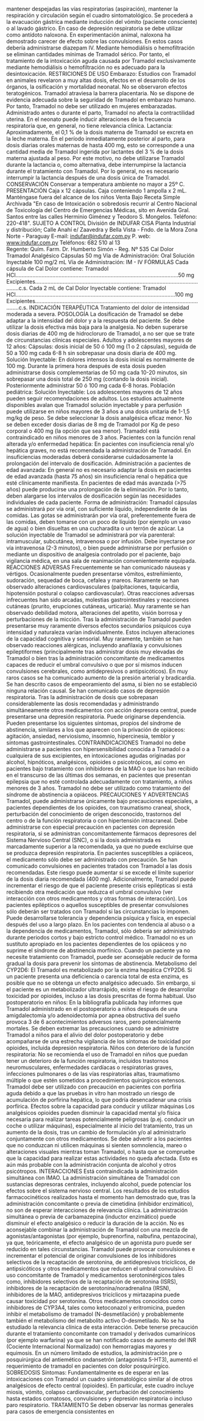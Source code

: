 mantener  despejadas  las  vías  respiratorias  (aspiración),  mantener  la  respiración  y 
circulación  según  el  cuadro  sintomatológico.  Se  procederá  a  la  evacuación  gástrica 
mediante inducción del vómito (paciente consciente) o al lavado gástrico. En caso de 
depresión  respiratoria  se  debe  utilizar  como  antídoto  naloxona.  En  experimentación 
animal,  naloxona  ha  demostrado  carecer  de  efecto  sobre  las  convulsiones.  En  estos 
casos  debería  administrarse  diazepam  IV.  Mediante  hemodiálisis  o  hemofiltración  se 
eliminan  cantidades  mínimas  de  Tramadol  sérico.  Por  tanto,  el  tratamiento  de  la 
intoxicación  aguda  causada  por  Tramadol  exclusivamente  mediante  hemodiálisis  o 
hemofiltración  no  es  adecuado  para  la  desintoxicación.
RESTRICIONES  DE  USO 
Embarazo: Estudios con Tramadol en animales revelaron a muy altas dosis, efectos 
en el desarrollo de los órganos, la osificación y mortalidad neonatal. No se observaron 
efectos  teratogénicos.  Tramadol  atraviesa  la  barrera  placentaria.  No  se  dispone  de 
evidencia adecuada sobre la seguridad de Tramadol en embarazo humano. Por tanto, 
Tramadol no debe ser utilizado en mujeres embarazadas. Administrado antes o durante 
el  parto,  Tramadol  no  afecta  la  contractilidad  uterina.  En  el  neonato  puede  inducir 
alteraciones de la frecuencia respiratoria que, en general, no tiene relevancia clínica. 
Lactancia:  Aproximadamente,  el  0,1  %  de  la  dosis  materna  de Tramadol  se  excreta 
en  la  leche  materna.  En  el  período  inmediatamente  posterior  al  parto,  para  dosis 
diarias orales maternas de hasta 400 mg, esto se corresponde a una cantidad media 
de  Tramadol  ingerida  por  lactantes  del  3  %  de  la  dosis  materna  ajustada  al  peso. 
Por este motivo, no debe utilizarse Tramadol durante la lactancia o, como alternativa, 
debe  interrumpirse  la  lactancia  durante  el  tratamiento  con  Tramadol.  Por  lo  general, 
no  es  necesario  interrumpir  la  lactancia  después  de  una  dosis  única  de  Tramadol.
CONSERVACIÓN 
Conservar  a  temperatura  ambiente  no  mayor  a  25º  C.
PRESENTACIÓN
Caja  x  12  cápsulas.
Caja  conteniendo  1  ampolla  x  2  mL.
Manténgase fuera del alcance de los niños
Venta Bajo Receta Simple Archivada
"En  caso  de  Intoxicación  o  sobredosis  recurrir  al  Centro  Nacional  de 
Toxicología  del  Centro  de  Emergencias  Médicas,  sito  en  Avenida  Gral. 
Santos  entre  las  calles  Herminio  Giménez  y  Teodoro  S.  Mongelos. 
Teléfono:  220-418".
SUJETO
A
CONTROL
División de INDUFAR CISA
Planta Industrial y distribución;
Calle Anahí e/ Zaavedra y 
Bella Vista - Fndo. de la Mora
Zona Norte - Paraguay
E-mail: indufar@indufar.com.py
P. web: www.indufar.com.py
Teléfonos: 682 510 al 13                       
Regente: Quím. Farm.
Dr. Humberto Simón - Reg. Nº 535
Cal Dolor
Tramadol
Analgésico
Cápsulas  50  mg
Vía  de  Administración:  Oral
Solución  Inyectable  100  mg/2  mL
Vía  de  Administración:  IM  -  IV
FÓRMULAS
Cada  cápsula  de  Cal  Dolor  contiene:
Tramadol HCl..........................................................................................................50 mg
Excipientes..................................................................................................................c.s.
Cada  2  mL  de  Cal  Dolor  Inyectable  contiene:
Tramadol HCl........................................................................................................100 mg
Excipientes..................................................................................................................c.s.
INDICACIÓN  TERAPÉUTICA
Tratamiento  del  dolor  de  intensidad  moderada  a  severa.
POSOLOGÍA
La  dosificación  de  Tramadol  se  debe  adaptar  a  la  intensidad  del  dolor  y  a  la 
respuesta  del  paciente. 
Se  debe  utilizar  la  dosis  efectiva  más  baja  para  la  analgesia.  No  deben  superarse 
dosis  diarias  de  400  mg  de  hidrocloruro  de  Tramadol,  a  no  ser  que  se  trate  de 
circunstancias  clínicas  especiales.
Adultos  y  adolescentes  mayores  de  12  años: 
Cápsulas:  dosis  inicial  de  50  ó  100  mg  (1  o  2  cápsulas),  seguida  de  50  a  100  mg 
cada  6-8  h  sin  sobrepasar  una  dosis  diaria  de  400  mg.
Solución  Inyectable:  En  dolores  intensos  la  dosis  inicial  es  normalmente  de  100 
mg.  Durante  la  primera  hora  después  de  esta  dosis  pueden  administrarse  dosis 
complementarias de 50 mg cada 10-20 minutos, sin sobrepasar una dosis total de 250 
mg (contando la dosis inicial). Posteriormente administrar 50 ó 100 mg cada 6-8 horas. 
Población  pediátrica:
Solución 
Inyectable:  Los  adolescentes  mayores  de  12  años  pueden  seguir 
recomendaciones  de  adultos.  Los  estudios  actualmente  disponibles  avalan  que 
Tramadol  solución  inyectable  y  para  perfusión  puede  utilizarse  en  niños  mayores  de 
3  años  a  una  dosis  unitaria  de  1-1,5  mg/kg  de  peso.  Se  debe  seleccionar  la  dosis 
analgésica  eficaz  menor.  No  se  deben  exceder  dosis  diarias  de  8  mg  de  Tramadol 
por  Kg  de  peso  corporal  o  400  mg  (la  opción  que  sea  menor). 
Tramadol  está  contraindicado  en  niños  menores  de  3  años.
Pacientes  con  la  función  renal  alterada  y/o  enfermedad  hepática:  En  pacientes 
con  insuficiencia  renal  y/o  hepática  graves,  no  está  recomendada  la  administración 
de  Tramadol.  En  insuficiencias  moderadas  deberá  considerarse  cuidadosamente  la 
prolongación  del  intervalo  de  dosificación. 
Administración a pacientes de edad avanzada: En general no es necesario adaptar la 
dosis en pacientes de edad avanzada (hasta 75 años) sin insuficiencia renal o hepática 
que  esté  clínicamente  manifiesta.  En  pacientes  de  edad  más  avanzada  (>75  años) 
puede  producirse  una  prolongación  de  la  eliminación.  Por  lo  tanto,  deben  alargarse 
los  intervalos  de  dosificación  según  las  necesidades  individuales  de  cada  paciente. 
Forma  de  administración: 
Tramadol cápsulas se administrará por vía oral, con suficiente líquido, independiente 
de  las  comidas.  Las  gotas  se  administrarán  por  vía  oral,  preferentemente  fuera  de 
las  comidas,  deben  tomarse  con  un  poco  de  líquido  (por  ejemplo  un  vaso  de  agua) 
o  bien  disueltas  en  una  cucharadita  o  un  terrón  de  azúcar. 
La solución inyectable de Tramadol se administrará por vía parenteral: intramuscular, 
subcutánea,  intravenosa  o  por  infusión.  Debe  inyectarse  por  vía  intravenosa  (2-3 
minutos),  o  bien  puede  administrarse  por  perfusión  o  mediante  un  dispositivo 
de  analgesia  controlado  por  el  paciente,  bajo  vigilancia  médica,  en  una  sala  de 
reanimación  convenientemente  equipada.
REACCIONES  ADVERSAS
Frecuentemente  se  han  comunicado  náuseas  y  vértigos.  Ocasionalmente  pueden 
presentarse  vómitos,  estreñimiento,  sudoración,  sequedad  de  boca,  cefalea  y 
mareos.  Raramente  se  han  observado  alteraciones  cardiovasculares  (palpitaciones, 
taquicardia, hipotensión postural o colapso cardiovascular). Otras reacciones adversas 
infrecuentes  han  sido  arcadas,  molestias  gastrointestinales  y  reacciones  cutáneas 
(prurito,  erupciones  cutáneas,  urticaria).  Muy  raramente  se  han  observado  debilidad 
motora,  alteraciones  del  apetito,  visión  borrosa  y  perturbaciones  de  la  micción. 
Tras  la  administración  de  Tramadol  pueden  presentarse  muy  raramente  diversos 
efectos  secundarios  psíquicos  cuya  intensidad  y  naturaleza  varían  individualmente. 
Estos  incluyen  alteraciones  de  la  capacidad  cognitiva  y  sensorial.  Muy  raramente, 
también se han observado reacciones alérgicas, incluyendo anafilaxia y convulsiones 
epileptiformes (principalmente tras administrar dosis muy elevadas de Tramadol o bien 
tras  la  administración  concomitante  de  medicamentos  capaces  de  reducir  el  umbral 
convulsivo o que por sí mismos inducen convulsiones cerebrales, como antidepresivos 
o  antipsicóticos).  En  muy  raros  casos  se  ha  comunicado  aumento  de  la  presión 
arterial  y  bradicardia.  Se  han  descrito  casos  de  empeoramiento  del  asma,  si  bien 
no  se  estableció  ninguna  relación  causal.  Se  han  comunicado  casos  de  depresión 
respiratoria.  Tras  la  administración  de  dosis  que  sobrepasan  considerablemente  las 
dosis recomendadas y administrando simultáneamente otros medicamentos con acción 
depresora  central,  puede  presentarse  una  depresión  respiratoria.  Puede  originarse 
dependencia.  Pueden  presentarse  los  siguientes  síntomas,  propios  del  síndrome  de 
abstinencia,  similares  a  los  que  aparecen  con  la  privación  de  opiáceos:  agitación, 
ansiedad,  nerviosismo,  insomnio,  hipercinesia,  temblor  y  síntomas  gastrointestinales.
CONTRAINDICACIONES
Tramadol  no  debe  administrarse  a  pacientes  con  hipersensibilidad  conocida  a 
Tramadol  o  a  cualquiera  de  sus  excipientes,  en  intoxicaciones  agudas  originadas 
por  alcohol,  hipnóticos,  analgésicos,  opioides  o  psicotrópicos,  así  como  en  pacientes 
bajo  tratamiento  con  inhibidores  de  la  MAO  o  que  los  han  recibido  en  el  transcurso 
de  las  últimas  dos  semanas,  en  pacientes  que  presentan  epilepsia  que  no  esté 
controlada  adecuadamente  con  tratamiento,  a  niños  menores  de  3  años.  Tramadol 
no  debe  ser  utilizado  como  tratamiento  del  síndrome  de  abstinencia  a  opiáceos.
PRECAUCIONES  Y  ADVERTENCIAS
Tramadol, puede administrarse únicamente bajo precauciones especiales, a pacientes 
dependientes  de  los  opioides,  con  traumatismo  craneal,  shock,  perturbación  del 
conocimiento de origen desconocido, trastornos del centro o de la función respiratoria o 
con hipertensión intracraneal. Debe administrarse con especial precaución en pacientes 
con depresión respiratoria, si se administran concomitantemente fármacos depresores 
del  Sistema  Nervioso  Central  (SNC),  o  si  la  dosis  administrada  es  marcadamente 
superior  a  la  recomendada,  ya  que  no  puede  excluirse  que  se  produzca  depresión 
respiratoria.  En  pacientes  susceptibles  a  opiáceos,  el  medicamento  sólo  debe  ser 
administrado con precaución. Se han comunicado convulsiones en pacientes tratados 
con  Tramadol  a  las  dosis  recomendadas.  Este  riesgo  puede  aumentar  si  se  excede 
el límite superior de la dosis diaria recomendada (400 mg). Adicionalmente, Tramadol 
puede  incrementar  el  riesgo  de  que  el  paciente  presente  crisis  epilépticas  si  está 
recibiendo otra medicación que reduzca el umbral convulsivo (ver interacción con otros 
medicamentos  y  otras  formas  de  interacción).  Los  pacientes  epilépticos  o  aquellos 
susceptibles  de  presentar  convulsiones  sólo  deberán  ser  tratados  con  Tramadol 
si  las  circunstancias  lo  imponen.  Puede  desarrollarse  tolerancia  y  dependencia 
psíquica  y  física,  en  especial  después  del  uso  a  largo  plazo.  En  los  pacientes  con 
tendencia  al  abuso  o  a  la  dependencia  de  medicamentos,  Tramadol,  sólo  debería 
ser  administrado  durante  periodos  cortos  y  bajo  estricto  control  médico.  Tramadol 
no  es  un  sustituto  apropiado  en  los  pacientes  dependientes  de  los  opiáceos  y  no 
suprime  el  síndrome  de  abstinencia  morfínico.  Cuando  un  paciente  ya  no  necesite 
tratamiento  con  Tramadol,  puede  ser  aconsejable  reducir  de  forma  gradual  la  dosis 
para  prevenir  los  síntomas  de  abstinencia.
Metabolismo  del  CYP2D6:  El  Tramadol  es  metabolizado  por  la  enzima  hepática 
CYP2D6.  Si  un  paciente  presenta  una  deficiencia  o  carencia  total  de  esta  enzima, 
es  posible  que  no  se  obtenga  un  efecto  analgésico  adecuado.  Sin  embargo,  si  el 
paciente  es  un  metabolizador  ultrarrápido,  existe  el  riesgo  de  desarrollar  toxicidad 
por  opioides,  incluso  a  las  dosis  prescritas  de  forma  habitual.
Uso  postoperatorio  en  niños:  En  la  bibliografía  publicada  hay  informes  que 
Tramadol administrado en el postoperatorio a niños después de una amigdalectomía 
y/o adenoidectomía por apnea obstructiva del sueño provoca 3 de 6 acontecimientos 
adversos  raros,  pero  potencialmente  mortales.  Se  deben  extremar  las  precauciones 
cuando se administre Tramadol a niños para el alivio del dolor postoperatorio y debe 
acompañarse  de  una  estrecha  vigilancia  de  los  síntomas  de  toxicidad  por  opioides, 
incluida  depresión  respiratoria.
Niños  con  deterioro  de  la  función  respiratoria:  No  se  recomienda  el  uso  de 
Tramadol  en  niños  que  puedan  tener  un  deterioro  de  la  función  respiratoria, 
incluidos trastornos neuromusculares, enfermedades cardíacas o respiratorias graves, 
infecciones  pulmonares  o  de  las  vías  respiratorias  altas,  traumatismo  múltiple  o  que 
estén  sometidos  a  procedimientos  quirúrgicos  extensos. 
Tramadol  debe  ser  utilizado  con  precaución  en  pacientes  con  porfiria  aguda  debido 
a  que  las  pruebas  in  vitro  han  mostrado  un  riesgo  de  acumulación  de  porfirina 
hepática,  lo  que  podría  desencadenar  una  crisis  porfírica.
Efectos  sobre  la  capacidad  para  conducir  y  utilizar  máquinas 
Los  analgésicos  opioides  pueden  disminuir  la  capacidad  mental  y/o  física  necesaria 
para  realizar  tareas  potencialmente  peligrosas  (p.ej.  conducir  un  coche  o  utilizar 
máquinas),  especialmente  al  inicio  del  tratamiento,  tras  un  aumento  de  la  dosis,  tras 
un cambio de formulación y/o al administrarlo conjuntamente con otros medicamentos. 
Se  debe  advertir  a  los  pacientes  que  no  conduzcan  ni  utilicen  máquinas  si  sienten 
somnolencia, mareo o alteraciones visuales mientras toman Tramadol, o hasta que se 
compruebe que la capacidad para realizar estas actividades no queda afectada. Esto 
es  aún  más  probable  con  la  administración  conjunta  de  alcohol  y  otros  psicótropos.
INTERACCIONES
Está  contraindicada  la  administración  simultánea  con  IMAO.  La  administración 
simultánea  de  Tramadol  con  sustancias  depresoras  centrales,  incluyendo  alcohol, 
puede  potenciar  los  efectos  sobre  el  sistema  nervioso  central. 
Los  resultados  de  los  estudios  farmacocinéticos  realizados  hasta  el  momento  han 
demostrado que, tras la administración concomitante o previa de cimetidina (inhibidor 
enzimático),  no  son  de  esperar  interacciones  de  relevancia  clínica.  La  administración 
simultánea o previa de carbamazepina (inductor enzimático) puede disminuir el efecto 
analgésico  o  reducir  la  duración  de  la  acción. 
No  es  aconsejable  combinar  la  administración  de  Tramadol  con  una  mezcla  de 
agonistas/antagonistas  (por  ejemplo,  buprenorfina,  nalbufina,  pentazocina),  ya  que, 
teóricamente,  el  efecto  analgésico  de  un  agonista  puro  puede  ser  reducido  en  tales 
circunstancias. 
Tramadol  puede  provocar  convulsiones  e  incrementar  el  potencial  de  originar 
convulsiones  de  los  inhibidores  selectivos  de  la  recaptación  de  serotonina,  de 
antidepresivos tricíclicos, de antipsicóticos y otros medicamentos que reducen el umbral 
convulsivo. El uso concomitante de Tramadol y medicamentos serotoninérgicos tales 
como, inhibidores selectivos de la recaptación de serotonina (ISRS), inhibidores de la 
recaptación de serotonina/noradrenalina (IRSN), inhibidores de la MAO, antidepresivos 
tricíclicos  y  mirtazapina  puede  causar  toxicidad  por  serotonina.
Otros medicamentos conocidos como inhibidores de CYP3A4, tales como ketoconazol 
y  eritromicina,  pueden  inhibir  el  metabolismo  de  tramadol  (N-desmetilación)  y 
probablemente  también  el  metabolismo  del  metabolito  activo  O-desmetilado.  No  se 
ha  estudiado  la  relevancia  clínica  de  esta  interacción. 
Debe tenerse precaución durante el tratamiento concomitante con tramadol y derivados 
cumarínicos  (por  ejemplo  warfarina)  ya  que  se  han  notificado  casos  de  aumento  del 
INR  (Cociente  Internacional  Normalizado)  con  hemorragias  mayores  y  equimosis. 
En  un  número  limitado  de  estudios,  la  administración  pre  o  posquirúrgica  del 
antiemético  ondansetrón  (antagonista  5-HT3),  aumentó  el  requerimiento  de  tramadol 
en  pacientes  con  dolor  posquirúrgico.
SOBREDOSIS
Síntomas:  Fundamentalmente  es  de  esperar  en  las  intoxicaciones  con  Tramadol  un 
cuadro  sintomatológico  similar  al  de  otros  analgésicos  de  efecto  central  (opioides). 
En particular, este cuadro incluye miosis, vómito, colapso cardiovascular, perturbación 
del  conocimiento  hasta  estados  comatosos,  convulsiones  y  depresión  respiratoria  o 
incluso  paro  respiratorio.
TRATAMIENTO
Se  deben  observar  las  normas  generales  para  casos  de  emergencia  consistentes  en 